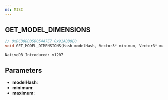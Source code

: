 ```yaml
---
ns: MISC
---
```

## GET_MODEL_DIMENSIONS

```c
// 0xDCB8DDD5D054A7E7 0x91ABB8E0
void GET_MODEL_DIMENSIONS(Hash modelHash, Vector3* minimum, Vector3* maximum);
```

```
NativeDB Introduced: v1207
```

## Parameters
* **modelHash**:
* **minimum**:
* **maximum**:
